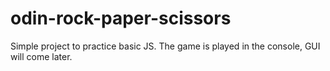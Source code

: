 # odin-rock-paper-scissors
Simple project to practice basic JS. The game is played in the console, GUI will come later.

